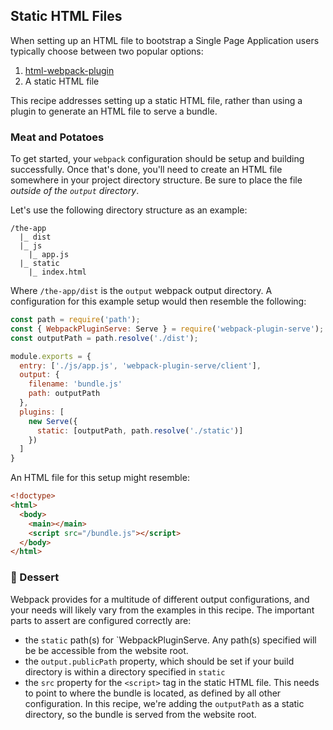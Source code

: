 ## Static HTML Files

When setting up an HTML file to bootstrap a Single Page Application users typically choose between two popular options:

1. [html-webpack-plugin](https://github.com/jantimon/html-webpack-plugin)
1. A static HTML file

This recipe addresses setting up a static HTML file, rather than using a plugin to generate an HTML file to serve a bundle.

### Meat and Potatoes

To get started, your `webpack` configuration should be setup and building successfully. Once that's done, you'll need to create an HTML file somewhere in your project directory structure. Be sure to place the file _outside of the `output` directory_. 

Let's use the following directory structure as an example:

```
/the-app
  |_ dist
  |_ js
    |_ app.js
  |_ static
    |_ index.html
```

Where `/the-app/dist` is the `output` webpack output directory. A configuration for this example setup would then resemble the following:

```js
const path = require('path');
const { WebpackPluginServe: Serve } = require('webpack-plugin-serve');
const outputPath = path.resolve('./dist');

module.exports = {
  entry: ['./js/app.js', 'webpack-plugin-serve/client'],
  output: {
    filename: 'bundle.js'
    path: outputPath
  },
  plugins: [
    new Serve({
      static: [outputPath, path.resolve('./static')]
    })
  ]
}
```

An HTML file for this setup might resemble:

```html
<!doctype>
<html>
  <body>
    <main></main>
    <script src="/bundle.js"></script>
  </body>
</html>
```

### 🍰 Dessert

Webpack provides for a multitude of different output configurations, and your needs will likely vary from the examples in this recipe. The important parts to assert are configured correctly are:

- the `static` path(s) for `WebpackPluginServe. Any path(s) specified will be be accessible from the website root.
- the `output.publicPath` property, which should be set if your build directory is within a directory specified in `static`
- the `src` property for the `<script>` tag in the static HTML file. This needs to point to where the bundle is located, as defined by all other configuration. In this recipe, we're adding the `outputPath` as a static directory, so the bundle is served from the website root.


